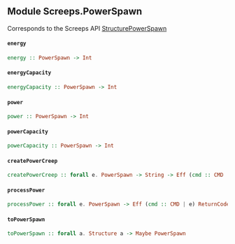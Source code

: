 ## Module Screeps.PowerSpawn

Corresponds to the Screeps API [StructurePowerSpawn](http://support.screeps.com/hc/en-us/articles/208436585-StructurePowerSpawn)

#### `energy`

``` purescript
energy :: PowerSpawn -> Int
```

#### `energyCapacity`

``` purescript
energyCapacity :: PowerSpawn -> Int
```

#### `power`

``` purescript
power :: PowerSpawn -> Int
```

#### `powerCapacity`

``` purescript
powerCapacity :: PowerSpawn -> Int
```

#### `createPowerCreep`

``` purescript
createPowerCreep :: forall e. PowerSpawn -> String -> Eff (cmd :: CMD | e) ReturnCode
```

#### `processPower`

``` purescript
processPower :: forall e. PowerSpawn -> Eff (cmd :: CMD | e) ReturnCode
```

#### `toPowerSpawn`

``` purescript
toPowerSpawn :: forall a. Structure a -> Maybe PowerSpawn
```



